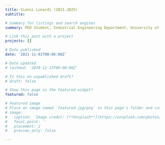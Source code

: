 ```yaml
---
title: Gianni Lunardi (2021-2025)
subtitle: 

# Summary for listings and search engines
summary: PhD Student, Industrial Engineering Department, University of Trento. Topic "Model predictive control for legged locomotion".

# Link this post with a project
projects: []

# Date published
date: '2021-11-01T00:00:00Z'

# Date updated
# lastmod: '2020-12-13T00:00:00Z'

# Is this an unpublished draft?
# draft: false

# Show this page in the Featured widget?
featured: false

# Featured image
# Place an image named `featured.jpg/png` in this page's folder and customize its options here.
# image:
#   caption: 'Image credit: [**Unsplash**](https://unsplash.com/photos/CpkOjOcXdUY)'
#   focal_point: ''
#   placement: 2
#   preview_only: false

---
```

